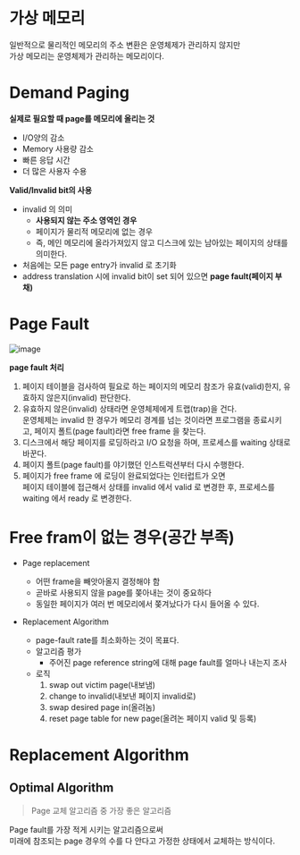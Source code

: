 # 가상 메모리 
일반적으로 물리적인 메모리의 주소 변환은 운영체제가 관리하지 않지만   
가상 메모리는 운영체제가 관리하는 메모리이다.   
  
# Demand Paging
**실제로 필요할 때 page를 메모리에 올리는 것**  
* I/O양의 감소 
* Memory 사용량 감소 
* 빠른 응답 시간 
* 더 많은 사용자 수용 

**Valid/Invalid bit의 사용**
* invalid 의 의미   
    * **사용되지 않는 주소 영역인 경우** 
    * 페이지가 물리적 메모리에 없는 경우    
    * 즉, 메인 메모리에 올라가져있지 않고 디스크에 있는 남아있는 페이지의 상태를 의미한다.   
* 처음에는 모든 page entry가 invalid 로 초기화   
* address translation 시에 invalid bit이 set 되어 있으면 **page fault(페이지 부채)**   

# Page Fault   

![image](https://user-images.githubusercontent.com/50267433/141418871-11e3b2bc-b47c-4498-a0ea-c017736b6ea5.png)   
   
**page fault 처리**  
1. 페이지 테이블을 검사하여 필요로 하는 페이지의 메모리 참조가 유효(valid)한지, 유효하지 않은지(invalid) 판단한다.   
2. 유효하지 않은(invalid) 상태라면 운영체제에게 트랩(trap)을 건다.     
   운영체제는 invalid 한 경우가 메모리 경계를 넘는 것이라면 프로그램을 종료시키고, 페이지 폴트(page fault)라면 free frame 을 찾는다.    
3. 디스크에서 해당 페이지를 로딩하라고 I/O 요청을 하며, 프로세스를 waiting 상태로 바꾼다.   
4. 페이지 폴트(page fault)를 야기했던 인스트럭션부터 다시 수행한다.   
5. 페이지가 free frame 에 로딩이 완료되었다는 인터럽트가 오면         
   페이지 테이블에 접근해서 상태를 invalid 에서 valid 로 변경한 후, 프로세스를 waiting 에서 ready 로 변경한다.     

# Free fram이 없는 경우(공간 부족)  
* Page replacement 
    * 어떤 frame을 빼앗아올지 결정해야 함 
    * 곧바로 사용되지 않을 page를 쫒아내는 것이 중요하다 
    * 동일한 페이지가 여러 번 메모리에서 쫒겨났다가 다시 들어올 수 있다.  

* Replacement Algorithm   
    * page-fault rate를 최소화하는 것이 목표다.   
    * 알고리즘 평가 
        * 주어진 page reference string에 대해 page fault를 얼마나 내는지 조사 
    * 로직 
        1. swap out victim page(내보냄)
        2. change to invalid(내보낸 페이지 invalid로) 
        3. swap desired page in(올려놈)
        4. reset page table for new page(올려논 페이지 valid 및 등록) 

# Replacement Algorithm   
## Optimal Algorithm     
> Page 교체 알고리즘 중 가장 좋은 알고리즘   
   
Page fault를 가장 적게 시키는 알고리즘으로써         
미래에 참조되는 page 경우의 수를 다 안다고 가정한 상태에서 교체하는 방식이다.          





  




